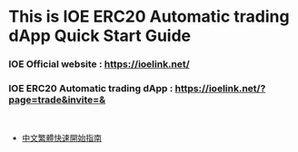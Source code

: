 # This is IOE ERC20 Automatic trading dApp Quick Start Guide

### IOE Official website : https://ioelink.net/


### IOE ERC20 Automatic trading dApp : https://ioelink.net/?page=trade&invite=&

<br />

* [中文繁體快速開始指南](https://github.com/IOElinkio/dApp-Quick-Start-Guide/wiki/QuickStartGuide-zh_TW)
